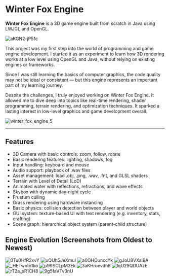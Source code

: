 # Winter Fox Engine

**Winter Fox Engine** is a 3D game engine built from scratch in Java using LWJGL and OpenGL.  

![aKGN2-jP51c](https://github.com/user-attachments/assets/5ea98590-58b1-4f79-8fbf-dd9be197fb91)

This project was my first step into the world of programming and game engine development. I started it as an experiment to learn how 3D rendering works at a low level using OpenGL and Java, without relying on existing engines or frameworks.

Since I was still learning the basics of computer graphics, the code quality may not be ideal or consistent — but this engine represents an important part of my learning journey.

Despite the challenges, I truly enjoyed working on Winter Fox Engine. It allowed me to dive deep into topics like real-time rendering, shader programming, terrain rendering, and optimization techniques. It sparked a lasting interest in low-level graphics and game development overall.

![winter_fox_engine_5](https://github.com/user-attachments/assets/029a2f6d-370b-4dc1-a724-053501f0fef6)

---

## Features

- 3D Camera with basic controls: zoom, follow, rotate
- Basic rendering features: lighting, shadows, fog
- Input handling: keyboard and mouse
- Audio support: playback of .wav files
- Asset management: load .obj, .png, .wav, .fnt, and GLSL shaders
- Terrain with Level of Detail (LoD)
- Animated water with reflections, refractions, and wave effects
- Skybox with dynamic day-night cycle
- Frustum culling
- Grass rendering using hardware instancing
- Basic physics: collision detection between player and world objects
- GUI system: texture-based UI with text rendering (e.g. inventory, stats, crafting)
- Scene graph: hierarchical object system (parent-child structure)

## Engine Evolution (Screenshots from Oldest to Newest)
![0Tu0HfR2xvY](https://github.com/user-attachments/assets/201fb0d6-a0bc-44ad-9816-73e5fb97aa07)
![uQUh5JeXmuI](https://github.com/user-attachments/assets/c2507b23-4e21-4df4-844d-ef2db1ef8bb6)
![a0OHOunccYk](https://github.com/user-attachments/assets/dba871ae-e974-4c7b-8bcb-99e65bfa8e80)
![gJoU8VXaI9A](https://github.com/user-attachments/assets/891d6c2a-cee4-43d1-8783-18ad02fb7294)
![_HETwntn1ko](https://github.com/user-attachments/assets/e00726de-4d44-4f9c-bd2f-828408edca57)
![p99SCLpM3Ek](https://github.com/user-attachments/assets/c2f41c7a-9415-430f-8920-043bf35ec8b6)
![3aKHroevdh8](https://github.com/user-attachments/assets/d58eed84-e7c9-4f89-ad7d-c12dcf9b30d8)
![lqU29QDUAzE](https://github.com/user-attachments/assets/eb183ba5-afc7-4075-9d94-15382f24745f)
![rT2a_sR1CH8](https://github.com/user-attachments/assets/eea7a4e2-32a3-492b-b9a9-773771afc1dc)
![9g5faVTv3nU](https://github.com/user-attachments/assets/b81388f4-02e0-4e68-8d87-53644a29a061)
